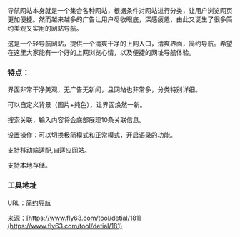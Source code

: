 导航网站本身就是一个集合各种网站，根据条件对网站进行分类，让用户浏览网页更加便捷。然而越来越多的广告让用户尽收眼底，深感疲惫，由此又诞生了很多简约美观又实用的网站导航。

这是一个轻导航网站，提供一个清爽干净的上网入口，清爽界面，简约导航。希望在这里大家能有一个好的上网浏览心情，以及便捷的网址导航体验。

### 特点：
界面非常干净美观，无广告无新闻，且网站也非常多，分类特别详细。

可以自定义背景（图片+纯色），让界面焕然一新。

搜索关联，输入内容将会底部展现10条关联信息。

设置操作：可以切换极简模式和正常模式，开启语录的功能。

支持移动端适配,自适应网站。

支持本地存储。

### 工具地址
URL：[简约导航](http://hao.fly63.com/)

来源：[https://www.fly63.com/tool/detial/181](https://www.fly63.com/tool/detial/181)
